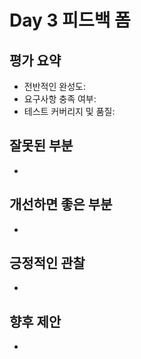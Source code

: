 # Day 3 피드백 폼

## 평가 요약
- 전반적인 완성도:
- 요구사항 충족 여부:
- 테스트 커버리지 및 품질:

## 잘못된 부분
-

## 개선하면 좋은 부분
-

## 긍정적인 관찰
-

## 향후 제안
-
